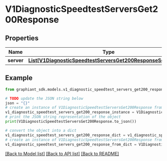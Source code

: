 # V1DiagnosticSpeedtestServersGet200Response


## Properties

Name | Type | Description | Notes
------------ | ------------- | ------------- | -------------
**server** | [**List[V1DiagnosticSpeedtestServersGet200ResponseServerInner]**](V1DiagnosticSpeedtestServersGet200ResponseServerInner.md) |  | [optional] 

## Example

```python
from graphiant_sdk.models.v1_diagnostic_speedtest_servers_get200_response import V1DiagnosticSpeedtestServersGet200Response

# TODO update the JSON string below
json = "{}"
# create an instance of V1DiagnosticSpeedtestServersGet200Response from a JSON string
v1_diagnostic_speedtest_servers_get200_response_instance = V1DiagnosticSpeedtestServersGet200Response.from_json(json)
# print the JSON string representation of the object
print(V1DiagnosticSpeedtestServersGet200Response.to_json())

# convert the object into a dict
v1_diagnostic_speedtest_servers_get200_response_dict = v1_diagnostic_speedtest_servers_get200_response_instance.to_dict()
# create an instance of V1DiagnosticSpeedtestServersGet200Response from a dict
v1_diagnostic_speedtest_servers_get200_response_from_dict = V1DiagnosticSpeedtestServersGet200Response.from_dict(v1_diagnostic_speedtest_servers_get200_response_dict)
```
[[Back to Model list]](../README.md#documentation-for-models) [[Back to API list]](../README.md#documentation-for-api-endpoints) [[Back to README]](../README.md)


